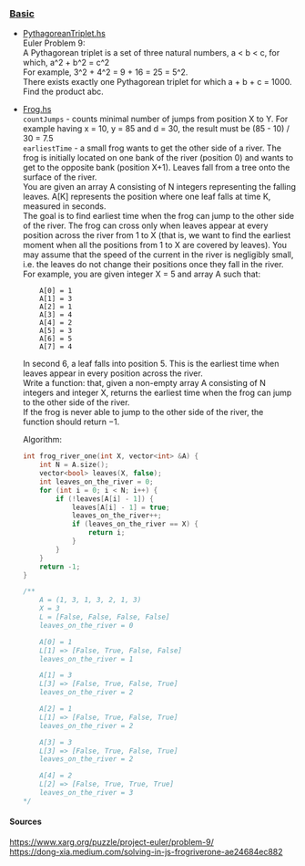 ### <ins>Basic</ins>

- [PythagoreanTriplet.hs](PythagoreanTriplet.hs)  
Euler Problem 9:   
A Pythagorean triplet is a set of three natural numbers, a < b < c, for which, a^2 + b^2 = c^2   
For example, 3^2 + 4^2 = 9 + 16 = 25 = 5^2.   
There exists exactly one Pythagorean triplet for which a + b + c = 1000.   
Find the product abc.   
- [Frog.hs](Frog.hs)   
`countJumps` - counts minimal number of jumps from position X to Y. For example having x = 10, y = 85 and d = 30, the result must be (85 - 10) / 30 = 7.5  
`earliestTime` - a small frog wants to get the other side of a river. The frog is initially located on one bank of the river (position 0) and wants to get to the opposite bank (position X+1). Leaves fall from a tree onto the surface of the river.   
    You are given an array A consisting of N integers representing the falling leaves. A[K] represents the position where one leaf falls at time K, measured in seconds.   
    The goal is to find earliest time when the frog can jump to the other side of the river. The frog can cross only when leaves appear at every position across the river from 1 to X (that is, we want to find the earliest moment when all the positions from 1 to X are covered by leaves). You may assume that the speed of the current in the river is negligibly small, i.e. the leaves do not change their positions once they fall in the river.   
    For example, you are given integer X = 5 and array A such that:   
    ```
        A[0] = 1   
        A[1] = 3    
        A[2] = 1     
        A[3] = 4   
        A[4] = 2   
        A[5] = 3   
        A[6] = 5   
        A[7] = 4   
    ```
    In second 6, a leaf falls into position 5. This is the earliest time when leaves appear in every position across the river.   
    Write a function: that, given a non-empty array A consisting of N integers and integer X, returns the earliest time when the frog can jump to the other side of the river.   
    If the frog is never able to jump to the other side of the river, the function should return −1.   

    Algorithm:
    ```c++
    int frog_river_one(int X, vector<int> &A) {
        int N = A.size();
        vector<bool> leaves(X, false);
        int leaves_on_the_river = 0;
        for (int i = 0; i < N; i++) {
            if (!leaves[A[i] - 1]) {
                leaves[A[i] - 1] = true;
                leaves_on_the_river++;
                if (leaves_on_the_river == X) {
                    return i;
                }
            }
        }
        return -1;
    }

    /**
        A = (1, 3, 1, 3, 2, 1, 3)
        X = 3
        L = [False, False, False, False]
        leaves_on_the_river = 0

        A[0] = 1
        L[1] => [False, True, False, False]
        leaves_on_the_river = 1

        A[1] = 3 
        L[3] => [False, True, False, True]
        leaves_on_the_river = 2

        A[2] = 1
        L[1] => [False, True, False, True]
        leaves_on_the_river = 2

        A[3] = 3
        L[3] => [False, True, False, True]
        leaves_on_the_river = 2

        A[4] = 2
        L[2] => [False, True, True, True]
        leaves_on_the_river = 3
    */
    ```

#### Sources
https://www.xarg.org/puzzle/project-euler/problem-9/   
https://dong-xia.medium.com/solving-in-js-frogriverone-ae24684ec882 

